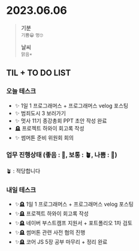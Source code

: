# 2023.06.06

> **기분**  
> `기쁨😁` `멍🙄`
>
> **날씨**  
> `맑음☀️`

## TIL + TO DO LIST

### 오늘 테스크

- ✨ 1일 1 프로그래머스 + 프로그래머스 velog 포스팅
- ✨ 범죄도시 3 보러가기
- ✨ 멋사 11기 종강총회 PPT 초안 작성 완료
- 🪦 프로젝트 하와이 회고록 작성
- ✨ 썸머톤 준비 위원회 회의

### 업무 진행상태 (좋음 : 🌾, 보통 : 🪴, 나쁨 : 🌿)

🪴 : 적당합니다

### 내일 테스크

- ✨🪦 1일 1 프로그래머스 + 프로그래머스 velog 포스팅
- ✨🪦 프로젝트 하와이 회고록 작성
- ✨🪦 네이버 부스트캠프 지원서 + 포트폴리오 1차 검토
- ✨🪦 썸머톤 관련 사전 협의 진행
- ✨🪦 코어 JS 5장 공부 마무리 + 정리 완료
